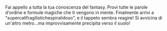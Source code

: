 Fai appello a tutta la tua conoscenza del fantasy.
Provi tutte le parole d'ordine e formule magiche che ti vengono in mente.
Finalmente arrivi a "supercalifragilistichespiralidoso", e il tappeto sembra reagire!
Si avvicina di un'altro metro...ma improvvisamente precipita verso il suolo!